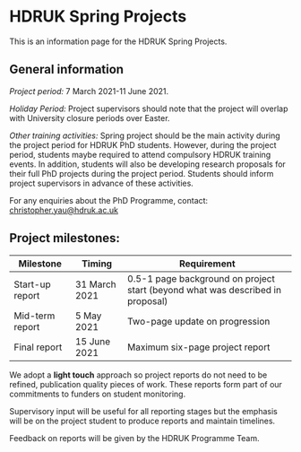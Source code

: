 # HDRUK Spring Projects

This is an information page for the HDRUK Spring Projects.

## General information

*Project period:* 7 March 2021-11 June 2021.

*Holiday Period:* Project supervisors should note that the project will overlap with University closure periods over Easter.

*Other training activities:* Spring project should be the main activity during the project period for HDRUK PhD students. However, during the project period, students maybe required to attend compulsory HDRUK training events. In addition, students will also be developing research proposals for their full PhD projects during the project period. Students should inform project supervisors in advance of these activities.

For any enquiries about the PhD Programme, contact: christopher.yau@hdruk.ac.uk

## Project milestones: 

| Milestone | Timing | Requirement |
| --------- | ---- | ---- | 
| Start-up report | 31 March 2021 | 0.5-1 page background on project start (beyond what was described in proposal) | 
| Mid-term report | 5 May 2021 | Two-page update on progression | 
| Final report | 15 June 2021 | Maximum six-page project report | 

We adopt a **light touch** approach so project reports do not need to be refined, publication quality pieces of work. These reports form part of our commitments to funders on student monitoring.

Supervisory input will be useful for all reporting stages but the emphasis will be on the project student to produce reports and maintain timelines.

Feedback on reports will be given by the HDRUK Programme Team.
